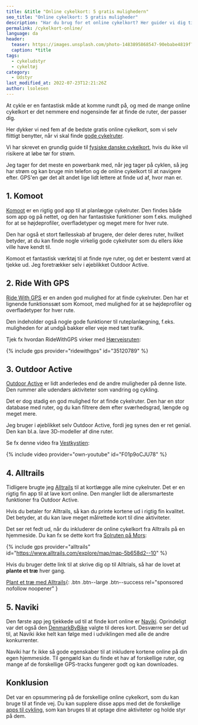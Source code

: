 ```yaml
---
title: &title "Online cykelkort: 5 gratis mulighedern"
seo_title: "Online cykelkort: 5 gratis muligheder"
description: "Har du brug for et online cykelkort? Her guider vi dig til gode gratis muligheder for at finde et kort til din cykeltur, som har onlineforbindelse."
permalink: /cykelkort-online/
language: da
header:
  teaser: https://images.unsplash.com/photo-1483895868547-90ebabe4819f?ixlib=rb-1.2.1&ixid=MnwxMjA3fDB8MHxwaG90by1wYWdlfHx8fGVufDB8fHx8&auto=format&fit=crop&h=300&w=400&q=10
  caption: *title
tags:
  - cykeludstyr
  - cykeltøj
category:
  - Udstyr
last_modified_at: 2022-07-23T12:21:26Z
author: lsolesen
---
```


At cykle er en fantastisk måde at komme rundt på, og med de mange online cykelkort er det nemmere end nogensinde før at finde de ruter, der passer dig.

Her dykker vi ned fem af de bedste gratis online cykelkort, som vi selv flittigt benytter, når vi skal finde [gode cykelruter](/cykelruter-danmark/).

Vi har skrevet en grundig guide til [fysiske danske cykelkort](/cykelkort/), hvis du ikke vil risikere at løbe tør for strøm.

Jeg tager for det meste en powerbank med, når jeg tager på cyklen, så jeg har strøm og kan bruge min telefon og de online cykelkort til at navigere efter. GPS'en gør det alt andet lige lidt lettere at finde ud af, hvor man er.

## 1. Komoot

[Komoot](https://www.komoot.com/) er en rigtig god app til at planlægge cykelruter. Den findes både som app og på nettet, og den har fantastiske funktioner som f.eks. mulighed for at se højdeprofiler, overfladetyper og meget mere for hver rute.

Den har også et stort fællesskab af brugere, der deler deres ruter, hvilket betyder, at du kan finde nogle virkelig gode cykelruter som du ellers ikke ville have kendt til.

Komoot et fantastisk værktøj til at finde nye ruter, og det er bestemt værd at tjekke ud. Jeg foretrækker selv i øjeblikket Outdoor Active.

## 2. Ride With GPS

[Ride With GPS](https://www.ridewithgps.com) er en anden god mulighed for at finde cykelruter. Den har et lignende funktionssæt som Komoot, med mulighed for at se højdeprofiler og overfladetyper for hver rute.

Den indeholder også nogle gode funktioner til ruteplanlægning, f.eks. muligheden for at undgå bakker eller veje med tæt trafik.

Tjek fx hvordan RideWithGPS virker med [Hærvejsruten](/rute/national-rute-3-haervejsruten/):

{% include gps provider="ridewithgps" id="35120789" %}

## 3. Outdoor Active

[Outdoor Active](https://www.outdooractive.com/) er lidt anderledes end de andre muligheder på denne liste. Den rummer alle udendørs aktiviteter som vandring og cykling.

Det er dog stadig en god mulighed for at finde cykelruter. Den har en stor database med ruter, og du kan filtrere dem efter sværhedsgrad, længde og meget mere.

Jeg bruger i øjeblikket selv Outdoor Active, fordi jeg synes den er ret genial. Den kan bl.a. lave 3D-modeller af dine ruter.

Se fx denne video fra [Vestkystien](/rute/national-rute-1-vestkyststien/):

{% include video provider="own-youtube" id="F01p9oCJU78" %}

## 4. Alltrails

Tidligere brugte jeg [Alltrails](https://www.alltrails.com/invite/7ILZUE) til at kortlægge alle mine cykelruter. Det er en rigtig fin app til at lave kort online. Den mangler lidt de allersmarteste funktioner fra Outdoor Active.

Hvis du betaler for Alltrails, så kan du printe kortene ud i rigtig fin kvalitet. Det betyder, at du kan lave meget målrettede kort til dine aktiviteter.

Det ser ret fedt ud, når du inkluderer de online cykelkort fra Alltrails på en hjemmeside. Du kan fx se dette kort fra [Solruten på Mors](/rute/regional-rute-19-solruten-mors-rundt/):

{% include gps provider="alltrails" id="https://www.alltrails.com/explore/map/map-5b658d2--10" %}

Hvis du bruger dette link til at skrive dig op til Alltrials, så har de lovet at **plante et træ** hver gang.

[Plant et træ med Alltrails](https://www.alltrails.com/invite/7ILZUE){: .btn .btn--large .btn--success rel="sponsored nofollow noopener" }

## 5. Naviki

Den første app jeg tjekkede ud til at finde kort online er [Naviki](https://www.naviki.org/da/naviki/). Oprindeligt var det også den [DenmarkByBike](https://www.naviki.org/da/denmarkbybike/) valgte til deres kort. Desværre ser det ud til, at Naviki ikke helt kan følge med i udviklingen med alle de andre konkurrenter.

Naviki har fx ikke så gode egenskaber til at inkludere kortene online på din egen hjemmeside. Til gengæld kan du finde et hav af forskellige ruter, og mange af de forskellige GPS-tracks fungerer godt og kan downloades.

## Konklusion

Det var en opsummering på de forskellige online cykelkort, som du kan bruge til at finde vej. Du kan supplere disse apps med det de forskellige [apps til cykling](/cykling-apps/), som kan bruges til at optage dine aktiviteter og holde styr på dem.
